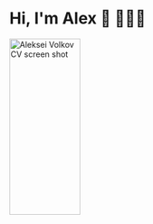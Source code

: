 # Hi, I'm Alex 👋 👨🏻‍💻

<a href="https://www.linkedin.com/in/2plus2is4/"><img align="center" src="URL_TO_YOUR_IMAGE" height="312" width="125" alt="Aleksei Volkov CV screen shot" /></a>
